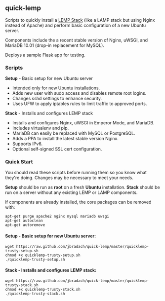 ## quick-lemp
Scripts to quickly install a [LEMP Stack](https://lemp.io) (like a LAMP stack but using Nginx instead of Apache) and perform basic configuration of a new Ubuntu server.

Components include the a recent stable version of Nginx, uWSGI, and MariaDB 10.01 (drop-in replacement for MySQL).

Deploys a sample Flask app for testing.


### Scripts
__Setup__ - Basic setup for new Ubuntu server
  * Intended only for new Ubuntu installations.
  * Adds new user with sudo access and disables remote root logins.
  * Changes sshd settings to enhance security.
  * Uses UFW to apply iptables rules to limit traffic to approved ports.

__Stack__ - Installs and configures LEMP stack
  * Installs and configures Nginx, uWSGI in Emperor Mode, and MariaDB.
  * Includes virtualenv and pip.
  * MariaDB can easily be replaced with MySQL or PostgreSQL.
  * Adds a PPA to install the latest stable version Nginx.
  * Supports IPv6.
  * Optional self-signed SSL cert configuration.

### Quick Start
You should read these scripts before running them so you know what they're
doing. Changes may be necessary to meet your needs.

__Setup__ should be run as __root__ on a fresh __Ubuntu__ installation. __Stack__ should be run on a server without any existing LEMP or LAMP components.

If components are already installed, the core packages can be removed with:
```
apt-get purge apache2 nginx mysql mariadb uwsgi
apt-get autoclean
apt-get autoremove
```

#### Setup - Basic setup for new Ubuntu server:
```
wget https://raw.github.com/jbradach/quick-lemp/master/quicklemp-trusty-setup.sh
chmod +x quicklemp-trusty-setup.sh
./quicklemp-trusty-setup.sh
```

#### Stack - Installs and configures LEMP stack:
```
wget https://raw.github.com/jbradach/quick-lemp/master/quicklemp-trusty-stack.sh
chmod +x quicklemp-trusty-stack.sh
./quicklemp-trusty-stack.sh
```
